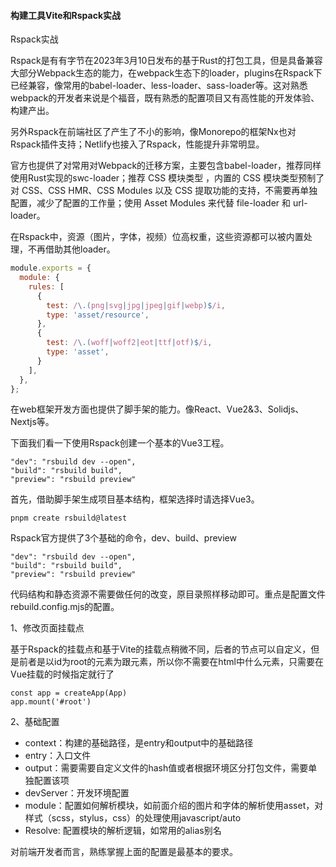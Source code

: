 #### 构建工具Vite和Rspack实战

Rspack实战

Rspack是有有字节在2023年3月10日发布的基于Rust的打包工具，但是具备兼容大部分Webpack生态的能力，在webpack生态下的loader，plugins在Rspack下已经兼容，像常用的babel-loader、less-loader、sass-loader等。这对熟悉webpack的开发者来说是个福音，既有熟悉的配置项目又有高性能的开发体验、构建产出。

另外Rspack在前端社区了产生了不小的影响，像Monorepo的框架Nx也对Rspack插件支持；Netlify也接入了Rspack，性能提升非常明显。

官方也提供了对常用对Webpack的迁移方案，主要包含babel-loader，推荐同样使用Rust实现的swc-loader；推荐 CSS 模块类型 ，内置的 CSS 模块类型预制了对 CSS、CSS HMR、CSS Modules 以及 CSS 提取功能的支持，不需要再单独配置，减少了配置的工作量；使用 Asset Modules 来代替 file-loader 和 url-loader。

在Rspack中，资源（图片，字体，视频）位高权重，这些资源都可以被内置处理，不再借助其他loader。

```js
module.exports = {
  module: {
    rules: [
      {
        test: /\.(png|svg|jpg|jpeg|gif|webp)$/i,
        type: 'asset/resource',
      },
      {
        test: /\.(woff|woff2|eot|ttf|otf)$/i,
        type: 'asset',
      }
    ],
  },
};
```

在web框架开发方面也提供了脚手架的能力。像React、Vue2&3、Solidjs、Nextjs等。

下面我们看一下使用Rspack创建一个基本的Vue3工程。

```
"dev": "rsbuild dev --open",
"build": "rsbuild build",
"preview": "rsbuild preview"
```

首先，借助脚手架生成项目基本结构，框架选择时请选择Vue3。

```shell
pnpm create rsbuild@latest
```

Rspack官方提供了3个基础的命令，dev、build、preview

```shell
"dev": "rsbuild dev --open",
"build": "rsbuild build",
"preview": "rsbuild preview"
```

代码结构和静态资源不需要做任何的改变，原目录照样移动即可。重点是配置文件rebuild.config.mjs的配置。

1、修改页面挂载点

基于Rspack的挂载点和基于Vite的挂载点稍微不同，后者的节点可以自定义，但是前者是以id为root的元素为跟元素，所以你不需要在html中什么元素，只需要在Vue挂载的时候指定就行了

```vue
const app = createApp(App)
app.mount('#root')
```

2、基础配置

- context：构建的基础路径，是entry和output中的基础路径
- entry：入口文件
- output：需要需要自定义文件的hash值或者根据环境区分打包文件，需要单独配置该项
- devServer：开发环境配置
- module：配置如何解析模块，如前面介绍的图片和字体的解析使用asset，对样式（scss，stylus，css）的处理使用javascript/auto
- Resolve:  配置模块的解析逻辑，如常用的alias别名

对前端开发者而言，熟练掌握上面的配置是最基本的要求。